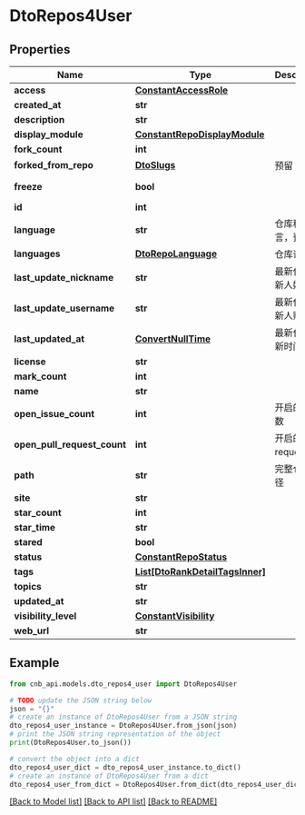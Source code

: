 # DtoRepos4User


## Properties

Name | Type | Description | Notes
------------ | ------------- | ------------- | -------------
**access** | [**ConstantAccessRole**](ConstantAccessRole.md) |  | [optional] 
**created_at** | **str** |  | [optional] 
**description** | **str** |  | [optional] 
**display_module** | [**ConstantRepoDisplayModule**](ConstantRepoDisplayModule.md) |  | [optional] 
**fork_count** | **int** |  | [optional] 
**forked_from_repo** | [**DtoSlugs**](DtoSlugs.md) | 预留 | [optional] 
**freeze** | **bool** |  | [optional] [readonly] 
**id** | **int** |  | [optional] 
**language** | **str** | 仓库程序语言，预留 | [optional] 
**languages** | [**DtoRepoLanguage**](DtoRepoLanguage.md) | 仓库语言 | [optional] 
**last_update_nickname** | **str** | 最新代码更新人姓名 | [optional] 
**last_update_username** | **str** | 最新代码更新人账户名 | [optional] 
**last_updated_at** | [**ConvertNullTime**](ConvertNullTime.md) | 最新代码更新时间 | [optional] 
**license** | **str** |  | [optional] 
**mark_count** | **int** |  | [optional] 
**name** | **str** |  | [optional] 
**open_issue_count** | **int** | 开启的issue数 | [optional] 
**open_pull_request_count** | **int** | 开启的pull request数 | [optional] 
**path** | **str** | 完整仓库路径 | [optional] 
**site** | **str** |  | [optional] 
**star_count** | **int** |  | [optional] 
**star_time** | **str** |  | [optional] 
**stared** | **bool** |  | [optional] 
**status** | [**ConstantRepoStatus**](ConstantRepoStatus.md) |  | [optional] 
**tags** | [**List[DtoRankDetailTagsInner]**](DtoRankDetailTagsInner.md) |  | [optional] 
**topics** | **str** |  | [optional] 
**updated_at** | **str** |  | [optional] 
**visibility_level** | [**ConstantVisibility**](ConstantVisibility.md) |  | [optional] 
**web_url** | **str** |  | [optional] 

## Example

```python
from cnb_api.models.dto_repos4_user import DtoRepos4User

# TODO update the JSON string below
json = "{}"
# create an instance of DtoRepos4User from a JSON string
dto_repos4_user_instance = DtoRepos4User.from_json(json)
# print the JSON string representation of the object
print(DtoRepos4User.to_json())

# convert the object into a dict
dto_repos4_user_dict = dto_repos4_user_instance.to_dict()
# create an instance of DtoRepos4User from a dict
dto_repos4_user_from_dict = DtoRepos4User.from_dict(dto_repos4_user_dict)
```
[[Back to Model list]](../README.md#documentation-for-models) [[Back to API list]](../README.md#documentation-for-api-endpoints) [[Back to README]](../README.md)


